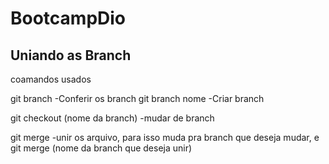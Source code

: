 # BootcampDio
## Uniando as Branch

coamandos usados

git branch -Conferir os branch
git branch nome -Criar branch
 
git checkout (nome da branch) -mudar de branch

git merge -unir os arquivo, para isso muda pra branch que deseja mudar, e git merge (nome da branch que deseja unir)

